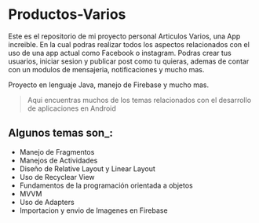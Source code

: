 # Productos-Varios
Este es el repositorio de mi proyecto personal Articulos Varios, una App increible. En la cual podras realizar todos los aspectos relacionados con el uso de una app actual como 
Facebook o instagram. Podras crear tus usuarios, iniciar sesion y publicar post como tu quieras, ademas de contar con un modulos de mensajeria, notificaciones y mucho mas.

Proyecto en lenguaje Java, manejo de Firebase y mucho mas.
>Aqui encuentras muchos de los temas relacionados con el desarrollo de aplicaciones en Android
> 

## Algunos temas son_:
* Manejo de Fragmentos
* Manejos de Actividades
* Diseño de Relative Layout y Linear Layout
* Uso de Recyclear View
* Fundamentos de la programación orientada a objetos
* MVVM
* Uso de Adapters
* Importacion y envio de Imagenes en Firebase
